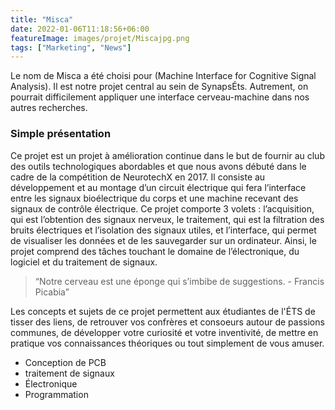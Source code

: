 ```yaml
---
title: "Misca"
date: 2022-01-06T11:18:56+06:00
featureImage: images/projet/Miscajpg.png
tags: ["Marketing", "News"]
---
```

  Le nom de Misca a été choisi pour (Machine Interface for Cognitive Signal Analysis). Il est notre projet central au sein de SynapsÉts. Autrement, on pourrait difficilement appliquer une interface cerveau-machine dans nos autres recherches.

  ### Simple présentation 
  
  Ce projet est un projet à amélioration continue dans le but de fournir au club des outils technologiques abordables et que nous avons débuté dans le cadre de la compétition de NeurotechX en 2017. Il consiste au développement et au montage d’un circuit électrique qui fera l’interface entre les signaux bioélectrique du corps et une machine recevant des signaux de contrôle électrique. Ce projet comporte 3 volets : l’acquisition, qui est l’obtention des signaux nerveux, le traitement, qui est la filtration des bruits électriques et l’isolation des signaux utiles, et l’interface, qui permet de visualiser les données et de les sauvegarder sur un ordinateur. Ainsi, le projet comprend des tâches touchant le domaine de l’électronique, du logiciel et du traitement de signaux.
  
  > “Notre cerveau est une éponge qui s’imbibe de suggestions.  - Francis Picabia”

  Les concepts et sujets de ce projet permettent aux étudiantes de l'ÉTS de tisser des liens, de retrouver vos confrères et consoeurs autour de passions communes, de développer votre curiosité et votre inventivité, de mettre en pratique vos connaissances théoriques ou tout simplement de vous amuser.
  
  - Conception de PCB
  - traitement de signaux
  - Électronique
  - Programmation

